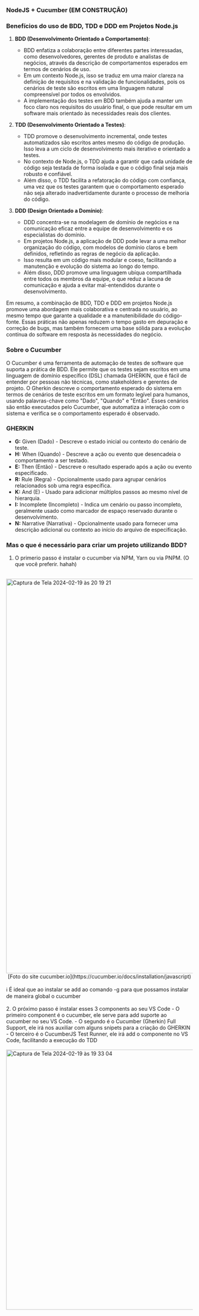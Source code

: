 ### NodeJS + Cucumber (EM CONSTRUÇÃO)

### Benefícios do uso de BDD, TDD e DDD em Projetos Node.js

1. **BDD (Desenvolvimento Orientado a Comportamento)**:
   - BDD enfatiza a colaboração entre diferentes partes interessadas, como desenvolvedores, gerentes de produto e analistas de negócios, através da descrição de comportamentos esperados em termos de cenários de uso.
   - Em um contexto Node.js, isso se traduz em uma maior clareza na definição de requisitos e na validação de funcionalidades, pois os cenários de teste são escritos em uma linguagem natural compreensível por todos os envolvidos.
   - A implementação dos testes em BDD também ajuda a manter um foco claro nos requisitos do usuário final, o que pode resultar em um software mais orientado às necessidades reais dos clientes.

2. **TDD (Desenvolvimento Orientado a Testes)**:
   - TDD promove o desenvolvimento incremental, onde testes automatizados são escritos antes mesmo do código de produção. Isso leva a um ciclo de desenvolvimento mais iterativo e orientado a testes.
   - No contexto de Node.js, o TDD ajuda a garantir que cada unidade de código seja testada de forma isolada e que o código final seja mais robusto e confiável.
   - Além disso, o TDD facilita a refatoração do código com confiança, uma vez que os testes garantem que o comportamento esperado não seja alterado inadvertidamente durante o processo de melhoria do código.

3. **DDD (Design Orientado a Domínio)**:
   - DDD concentra-se na modelagem de domínio de negócios e na comunicação eficaz entre a equipe de desenvolvimento e os especialistas do domínio.
   - Em projetos Node.js, a aplicação de DDD pode levar a uma melhor organização do código, com modelos de domínio claros e bem definidos, refletindo as regras de negócio da aplicação.
   - Isso resulta em um código mais modular e coeso, facilitando a manutenção e evolução do sistema ao longo do tempo.
   - Além disso, DDD promove uma linguagem ubíqua compartilhada entre todos os membros da equipe, o que reduz a lacuna de comunicação e ajuda a evitar mal-entendidos durante o desenvolvimento.

Em resumo, a combinação de BDD, TDD e DDD em projetos Node.js promove uma abordagem mais colaborativa e centrada no usuário, ao mesmo tempo que garante a qualidade e a manutenibilidade do código-fonte. Essas práticas não apenas reduzem o tempo gasto em depuração e correção de bugs, mas também fornecem uma base sólida para a evolução contínua do software em resposta às necessidades do negócio.

### Sobre o Cucumber

O Cucumber é uma ferramenta de automação de testes de software que suporta a prática de BDD. Ele permite que os testes sejam escritos em uma linguagem de domínio específico (DSL) chamada GHERKIN, que é fácil de entender por pessoas não técnicas, como stakeholders e gerentes de projeto. O Gherkin descreve o comportamento esperado do sistema em termos de cenários de teste escritos em um formato legível para humanos, usando palavras-chave como "Dado", "Quando" e "Então". Esses cenários são então executados pelo Cucumber, que automatiza a interação com o sistema e verifica se o comportamento esperado é observado.

### GHERKIN

- **G:** Given (Dado) - Descreve o estado inicial ou contexto do cenário de teste.
- **H:** When (Quando) - Descreve a ação ou evento que desencadeia o comportamento a ser testado.
- **E:** Then (Então) - Descreve o resultado esperado após a ação ou evento especificado.
- **R:** Rule (Regra) - Opcionalmente usado para agrupar cenários relacionados sob uma regra específica.
- **K:** And (E) - Usado para adicionar múltiplos passos ao mesmo nível de hierarquia.
- **I:** Incomplete (Incompleto) - Indica um cenário ou passo incompleto, geralmente usado como marcador de espaço reservado durante o desenvolvimento.
- **N:** Narrative (Narrativa) - Opcionalmente usado para fornecer uma descrição adicional ou contexto ao início do arquivo de especificação.




### Mas o que é necessário para criar um projeto utilizando BDD?

1. O primerio passo é instalar o cucumber via NPM, Yarn ou via PNPM. (O que você preferir. hahah) 
<br/>
<img width="1065" alt="Captura de Tela 2024-02-19 às 20 19 21" src="https://github.com/NathanaelDelfino/create_tests_node_with_cucumber/assets/7662248/ec17b401-7db9-4f9a-a50b-805c9c2ae9f0">

<div align="center">
  [Foto do site cucumber.io](https://cucumber.io/docs/installation/javascript)
</div>
<br/>
ℹ️ É ideal que ao instalar se add ao comando -g para que possamos instalar de maneira global o cucumber
<br/>
<br/>
2. O próximo passo é instalar esses 3 components ao seu VS Code
   - O primeiro component é o cucumber, ele serve para add suporte ao cucumber no seu VS Code.
   - O segundo é o Cucumber (Gherkin) Full Support, ele irá nos auxiliar com alguns snipets para a criação do GHERKIN
   - O terceiro é o CucumberJS Test Runner, ele irá add o componente no VS Code, facilitando a execução do TDD

<br/>
<br/>
<img width="702" alt="Captura de Tela 2024-02-19 às 19 33 04" src="https://github.com/NathanaelDelfino/create_tests_node_with_cucumber/assets/7662248/bf36b269-5d24-4b62-be92-0da5fc881eb9">

